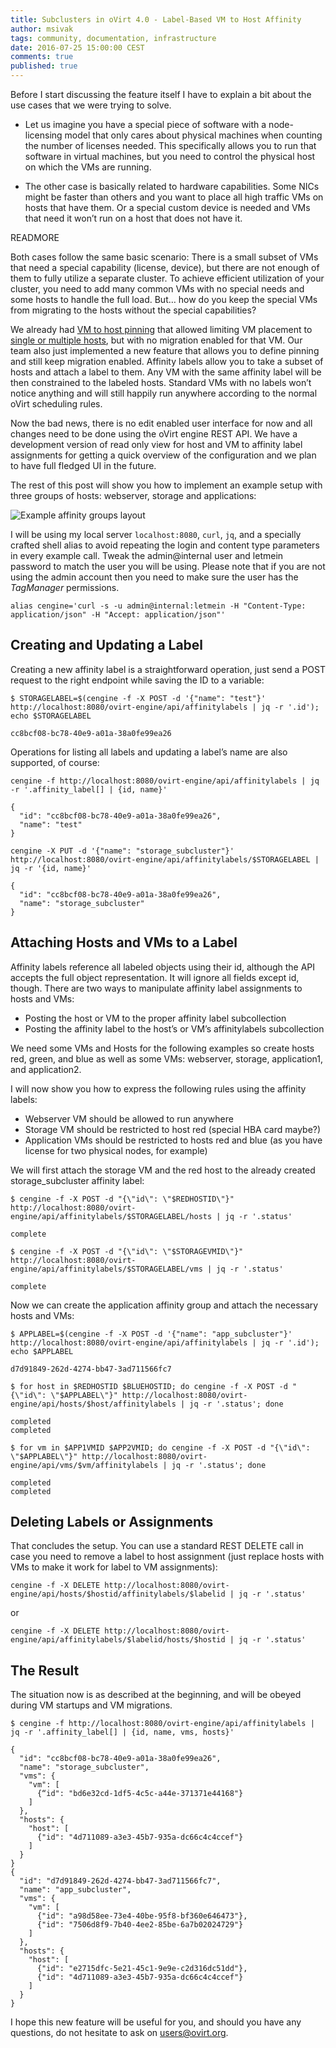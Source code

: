 ```yaml
---
title: Subclusters in oVirt 4.0 - Label-Based VM to Host Affinity
author: msivak
tags: community, documentation, infrastructure
date: 2016-07-25 15:00:00 CEST
comments: true
published: true
---
```


Before I start discussing the feature itself I have to explain a bit about the use cases that we were trying to solve.

* Let us imagine you have a special piece of software with a node-licensing model that only cares about physical machines when counting the number of licenses needed. This specifically allows you to run that software in virtual machines, but you need to control the physical host on which the VMs are running.

* The other case is basically related to hardware capabilities. Some NICs might be faster than others and you want to place all high traffic VMs on hosts that have them. Or a special custom device is needed and VMs that need it won’t run on a host that does not have it.

READMORE

Both cases follow the same basic scenario: There is a small subset of VMs that need a special capability (license, device), but there are not enough of them to fully utilize a separate cluster. To achieve efficient utilization of your cluster, you need to add many common VMs with no special needs and some hosts to handle the full load. But… how do you keep the special VMs from migrating to the hosts without the special capabilities?

We already had [VM to host pinning](http://www.ovirt.org/documentation/admin-guide/administration-guide/#affinity-groups) that allowed limiting VM placement to [single or multiple hosts](http://www.ovirt.org/develop/release-management/features/vmpinningtomultiplehosts/), but with no migration enabled for that VM. Our team also just implemented a new feature that allows you to define pinning and still keep migration enabled. Affinity labels allow you to take a subset of hosts and attach a label to them. Any VM with the same affinity label will be then constrained to the labeled hosts. Standard VMs with no labels won’t notice anything and will still happily run anywhere according to the normal oVirt scheduling rules.

Now the bad news, there is no edit enabled user interface for now and all changes need to be done using the oVirt engine REST API. We have a development version of read only view for host and VM to affinity label assignments for getting a quick overview of the configuration and we plan to have full fledged UI in the future.

The rest of this post will show you how to implement an example setup with three groups of hosts: webserver, storage and applications:

![Example affinity groups layout](/images/affinity-label-example-diagram.png)

I will be using my local server `localhost:8080`, `curl`, `jq`, and a specially crafted shell alias to avoid repeating the login and content type parameters in every example call. Tweak the admin@internal user and letmein password to match the user you will be using. Please note that if you are not using the admin account then you need to make sure the user has the *TagManager* permissions.

```
alias cengine='curl -s -u admin@internal:letmein -H "Content-Type: application/json" -H "Accept: application/json"'
```

## Creating and Updating a Label

Creating a new affinity label is a straightforward operation, just send a POST request to the right endpoint while saving the ID to a variable:

```
$ STORAGELABEL=$(cengine -f -X POST -d '{"name": "test"}' http://localhost:8080/ovirt-engine/api/affinitylabels | jq -r '.id'); echo $STORAGELABEL

cc8bcf08-bc78-40e9-a01a-38a0fe99ea26
```

Operations for listing all labels and updating a label’s name are also supported, of course:

```
cengine -f http://localhost:8080/ovirt-engine/api/affinitylabels | jq -r '.affinity_label[] | {id, name}'

{
  "id": "cc8bcf08-bc78-40e9-a01a-38a0fe99ea26",
  "name": "test"
}

cengine -X PUT -d '{"name": "storage_subcluster"}' http://localhost:8080/ovirt-engine/api/affinitylabels/$STORAGELABEL | jq -r '{id, name}'

{
  "id": "cc8bcf08-bc78-40e9-a01a-38a0fe99ea26",
  "name": "storage_subcluster"
}
```

## Attaching Hosts and VMs to a Label

Affinity labels reference all labeled objects using their id, although the API accepts the full object representation. It will ignore all fields except id, though. There are two ways to manipulate affinity label assignments to hosts and VMs:

- Posting the host or VM to the proper affinity label subcollection
- Posting the affinity label to the host’s or VM’s affinitylabels subcollection

We need some VMs and Hosts for the following examples so create hosts red, green, and blue as well as some VMs: webserver, storage, application1, and application2.

I will now show you how to express the following rules using the affinity labels:

- Webserver VM should be allowed to run anywhere
- Storage VM should be restricted to host red (special HBA card maybe?)
- Application VMs should be restricted to hosts red and blue (as you have license for two physical nodes, for example)

We will first attach the storage VM and the red host to the already created storage_subcluster affinity label:

```
$ cengine -f -X POST -d "{\"id\": \"$REDHOSTID\"}" http://localhost:8080/ovirt-engine/api/affinitylabels/$STORAGELABEL/hosts | jq -r '.status'

complete

$ cengine -f -X POST -d "{\"id\": \"$STORAGEVMID\"}" http://localhost:8080/ovirt-engine/api/affinitylabels/$STORAGELABEL/vms | jq -r '.status'

complete
```

Now we can create the application affinity group and attach the necessary hosts and VMs:

```
$ APPLABEL=$(cengine -f -X POST -d '{"name": "app_subcluster"}' http://localhost:8080/ovirt-engine/api/affinitylabels | jq -r '.id'); echo $APPLABEL

d7d91849-262d-4274-bb47-3ad711566fc7

$ for host in $REDHOSTID $BLUEHOSTID; do cengine -f -X POST -d "{\"id\": \"$APPLABEL\"}" http://localhost:8080/ovirt-engine/api/hosts/$host/affinitylabels | jq -r '.status'; done

completed
completed

$ for vm in $APP1VMID $APP2VMID; do cengine -f -X POST -d "{\"id\": \"$APPLABEL\"}" http://localhost:8080/ovirt-engine/api/vms/$vm/affinitylabels | jq -r '.status'; done

completed
completed
```

## Deleting Labels or Assignments

That concludes the setup. You can use a standard REST DELETE call in case you need to remove a label to host assignment (just replace hosts with VMs to make it work for label to VM assignments):

```
cengine -f -X DELETE http://localhost:8080/ovirt-engine/api/hosts/$hostid/affinitylabels/$labelid | jq -r '.status'
```

or

```
cengine -f -X DELETE http://localhost:8080/ovirt-engine/api/affinitylabels/$labelid/hosts/$hostid | jq -r '.status'
```

## The Result

The situation now is as described at the beginning, and will be obeyed during VM startups and VM migrations.

```
$ cengine -f http://localhost:8080/ovirt-engine/api/affinitylabels | jq -r '.affinity_label[] | {id, name, vms, hosts}'

{
  "id": "cc8bcf08-bc78-40e9-a01a-38a0fe99ea26",
  "name": "storage_subcluster",
  "vms": {
    "vm": [
      {“id": "bd6e32cd-1df5-4c5c-a44e-371371e44168"}
    ]
  },
  "hosts": {
    "host": [
      {"id": "4d711089-a3e3-45b7-935a-dc66c4c4ccef"}
    ]
  }
}
{
  "id": "d7d91849-262d-4274-bb47-3ad711566fc7",
  "name": "app_subcluster",
  "vms": {
    "vm": [
      {"id": "a98d58ee-73e4-40be-95f8-bf360e646473"},
      {"id": "7506d8f9-7b40-4ee2-85be-6a7b02024729"}
    ]
  },
  "hosts": {
    "host": [
      {"id": "e2715dfc-5e21-45c1-9e9e-c2d316dc51dd"},
      {"id": "4d711089-a3e3-45b7-935a-dc66c4c4ccef"}
    ]
  }
}
```

I hope this new feature will be useful for you, and should you have any questions, do not hesitate to ask on [users@ovirt.org](mailto:users@ovirt.org).
